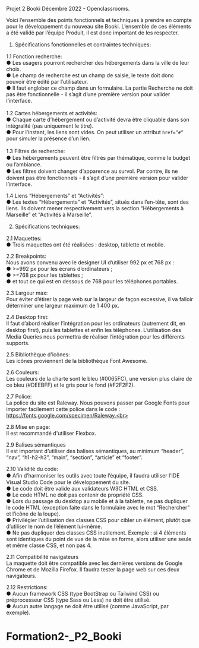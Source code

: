 
Projet 2 Booki Décembre 2022 - Openclassrooms. 

Voici l’ensemble des points fonctionnels et techniques à prendre en compte pour le développement du nouveau site Booki. L’ensemble de ces éléments a été validé par l’équipe Produit, il est donc important de les respecter.

1. Spéciﬁcations fonctionnelles et contraintes techniques: <br>

1.1 Fonction recherche: <br>
●	Les usagers pourront rechercher des hébergements dans la ville de leur choix. <br>
●	Le champ de recherche est un champ de saisie, le texte doit donc pouvoir être édité par l’utilisateur. <br>
●	Il faut englober ce champ dans un formulaire. La partie Recherche ne doit pas être fonctionnelle - il s’agit d’une première version pour valider l’interface.<br>
<br>
1.2 Cartes hébergements et activités:<br>
●	Chaque carte d’hébergement ou d’activité devra être cliquable dans son intégralité (pas uniquement le titre).<br>
●	Pour l’instant, les liens sont vides. On peut utiliser un attribut `href=”#”` pour simuler la présence d’un lien. <br>
<br>
1.3 Filtres de recherche:<br>
●	Les hébergements peuvent être ﬁltrés par thématique, comme le budget ou l’ambiance.<br>
●	Les ﬁltres doivent changer d’apparence au survol. Par contre, ils ne doivent pas être fonctionnels - il s’agit d’une première version pour valider l’interface. <br>

1.4 Liens “Hébergements” et “Activités”:<br>
● Les textes “Hébergements” et “Activités”, situés dans l’en-tête, sont des liens. Ils doivent mener respectivement vers la section “Hébergements à Marseille” et “Activités à Marseille”.<br>

2. Spéciﬁcations techniques:<br>

2.1 Maquettes:<br>
●	Trois maquettes ont été réalisées : desktop, tablette et mobile.<br>

2.2 Breakpoints:<br>
Nous avons convenu avec le designer UI d’utiliser 992 px et 768 px :<br>
●	>=992 px pour les écrans d’ordinateurs ;<br>
●	>=768 px pour les tablettes ; <br>
● et tout ce qui est en dessous de 768 pour les téléphones portables.<br>

2.3 Largeur max: <br>
Pour éviter d’étirer la page web sur la largeur de façon excessive, il va falloir déterminer une largeur maximum de 1 400 px.<br>

2.4 Desktop first: <br>
Il faut d’abord réaliser l’intégration pour les ordinateurs (autrement dit, en desktop ﬁrst), puis les tablettes et enﬁn les téléphones. L’utilisation des Media Queries nous permettra de réaliser l’intégration pour les différents supports.<br>

2.5 Bibliothèque d'icônes: <br>
Les icônes proviennent de la bibliothèque Font Awesome.<br>

2.6 Couleurs:<br>
Les couleurs de la charte sont le bleu (#0065FC), une version plus claire de ce bleu (#DEEBFF) et le gris pour le fond (#F2F2F2).<br>

2.7 Police:<br>
La police du site est Raleway. Nous pouvons passer par Google Fonts pour importer facilement cette police dans le code : https://fonts.google.com/specimen/Raleway.<br>

2.8 Mise en page:<br>
Il est recommandé d'utiliser Flexbox.<br>

2.9 Balises sémantiques<br>
Il est important d’utiliser des balises sémantiques, au minimum “header”, “nav”, “h1-h2-h3”, “main”, “section”, “article” et “footer”.<br>

2.10 Validité du code: <br>
●	Aﬁn d’harmoniser les outils avec toute l’équipe, il faudra utiliser l’IDE Visual Studio Code pour le développement du site.<br>
●	Le code doit être valide aux validateurs W3C HTML et CSS.<br>
●	Le code HTML ne doit pas contenir de propriété CSS.<br>
●	Lors du passage du desktop au mobile et à la tablette, ne pas dupliquer le code HTML (exception faite dans le formulaire avec le mot “Rechercher” et l’icône de la loupe).<br>
●	Privilégier l’utilisation des classes CSS pour cibler un élément, plutôt que d’utiliser le nom de l’élément lui-même.<br>
●	Ne pas dupliquer des classes CSS inutilement. Exemple : si 4 éléments sont identiques du point de vue de la mise en forme, alors utiliser une seule et même classe CSS, et non pas 4.<br>

2.11 Compatibilité navigateurs<br>
La maquette doit être compatible avec les dernières versions de Google Chrome et de Mozilla Firefox. Il faudra tester la page web sur ces deux navigateurs.<br>

2.12 Restrictions: <br>
●	Aucun framework CSS (type BootStrap ou Tailwind CSS) ou préprocesseur CSS (type Sass ou Less) ne doit être utilisé.<br>
●	Aucun autre langage ne doit être utilisé (comme JavaScript, par exemple).<br>












# Formation2-_P2_Booki
